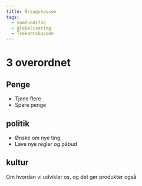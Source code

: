 ```yaml
---
title: Årsagskassen
tags:
  - Samfundsfag
  - globalisering
  - Trekantskassen
---
```

# 3 overordnet
## Penge

* Tjene flere
* Spare penge

## politik
* Ønske om nye ting
* Lave nye regler og påbud
## kultur
Om hvordan vi udvikler os, og det gør produkter også